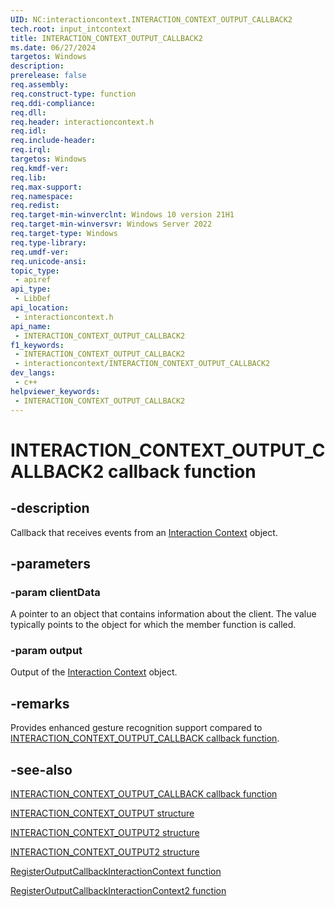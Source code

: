 ```yaml
---
UID: NC:interactioncontext.INTERACTION_CONTEXT_OUTPUT_CALLBACK2
tech.root: input_intcontext
title: INTERACTION_CONTEXT_OUTPUT_CALLBACK2
ms.date: 06/27/2024
targetos: Windows
description: 
prerelease: false
req.assembly: 
req.construct-type: function
req.ddi-compliance: 
req.dll: 
req.header: interactioncontext.h
req.idl: 
req.include-header: 
req.irql: 
targetos: Windows
req.kmdf-ver: 
req.lib: 
req.max-support: 
req.namespace: 
req.redist: 
req.target-min-winverclnt: Windows 10 version 21H1
req.target-min-winversvr: Windows Server 2022
req.target-type: Windows
req.type-library: 
req.umdf-ver: 
req.unicode-ansi: 
topic_type:
 - apiref
api_type:
 - LibDef
api_location:
 - interactioncontext.h
api_name:
 - INTERACTION_CONTEXT_OUTPUT_CALLBACK2
f1_keywords:
 - INTERACTION_CONTEXT_OUTPUT_CALLBACK2
 - interactioncontext/INTERACTION_CONTEXT_OUTPUT_CALLBACK2
dev_langs:
 - c++
helpviewer_keywords:
 - INTERACTION_CONTEXT_OUTPUT_CALLBACK2
---
```


# INTERACTION_CONTEXT_OUTPUT_CALLBACK2 callback function

## -description

Callback that receives events from an [Interaction Context](../_input_intcontext/index.md) object.

## -parameters

### -param clientData

A pointer to an object that contains information about the client. The value typically points to the object for which the member function is called.

### -param output

Output of the [Interaction Context](../_input_intcontext/index.md) object.

## -remarks

Provides enhanced gesture recognition support compared to [INTERACTION_CONTEXT_OUTPUT_CALLBACK callback function](nc-interactioncontext-interaction_context_output_callback.md).

## -see-also

[INTERACTION_CONTEXT_OUTPUT_CALLBACK callback function](nc-interactioncontext-interaction_context_output_callback.md)

[INTERACTION_CONTEXT_OUTPUT structure](ns-interactioncontext-interaction_context_output.md)

[INTERACTION_CONTEXT_OUTPUT2 structure](ns-interactioncontext-interaction_context_output2.md)

[INTERACTION_CONTEXT_OUTPUT2 structure](ns-interactioncontext-interaction_context_output2.md)

[RegisterOutputCallbackInteractionContext function](nf-interactioncontext-registeroutputcallbackinteractioncontext.md)

[RegisterOutputCallbackInteractionContext2 function](nf-interactioncontext-registeroutputcallbackinteractioncontext2.md)

